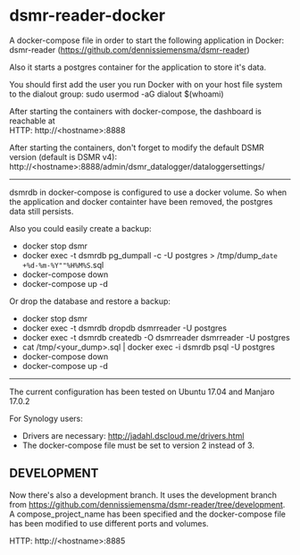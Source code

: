 # dsmr-reader-docker

A docker-compose file in order to start the following application in Docker:  
dsmr-reader (https://github.com/dennissiemensma/dsmr-reader)

Also it starts a postgres container for the application to store it's data.

You should first add the user you run Docker with on your host file system to the dialout group:
sudo usermod -aG dialout $(whoami)

After starting the containers with docker-compose, the dashboard is reachable at  
HTTP: http://\<hostname>:8888  

After starting the containers, don't forget to modify the default DSMR version (default is DSMR v4):  
http://\<hostname>:8888/admin/dsmr_datalogger/dataloggersettings/

---

dsmrdb in docker-compose is configured to use a docker volume. So when the application and docker containter have been removed, the postgres data still persists.

Also you could easily create a backup:  
- docker stop dsmr
- docker exec -t dsmrdb pg_dumpall -c -U postgres > /tmp/dump_`date +%d-%m-%Y""%H%M%S`.sql
- docker-compose down
- docker-compose up -d

Or drop the database and restore a backup:
- docker stop dsmr
- docker exec -t dsmrdb dropdb dsmrreader -U postgres
- docker exec -t dsmrdb createdb -O dsmrreader dsmrreader -U postgres
- cat /tmp/<your_dump>.sql | docker exec -i dsmrdb psql -U postgres
- docker-compose down
- docker-compose up -d

---
The current configuration has been tested on Ubuntu 17.04 and Manjaro 17.0.2

For Synology users:
- Drivers are necessary: http://jadahl.dscloud.me/drivers.html
- The docker-compose file must be set to version 2 instead of 3.

## DEVELOPMENT

Now there's also a development branch. It uses the development branch from https://github.com/dennissiemensma/dsmr-reader/tree/development.  
A compose_project_name has been specified and the docker-compose file has been modified to use different ports and volumes.  

HTTP: http://\<hostname>:8885
